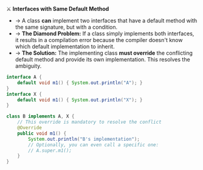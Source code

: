 ⚔️ **Interfaces with Same Default Method**
- → A class **can** implement two interfaces that have a default method with the same signature, but with a condition.
- → **The Diamond Problem:** If a class simply implements both interfaces, it results in a compilation error because the compiler doesn't know which default implementation to inherit.
- → **The Solution:** The implementing class **must override** the conflicting default method and provide its own implementation. This resolves the ambiguity.
```java
interface A {
    default void m1() { System.out.println("A"); }
}
interface X {
    default void m1() { System.out.println("X"); }
}

class B implements A, X {
    // This override is mandatory to resolve the conflict
    @Override
    public void m1() {
        System.out.println("B's implementation");
        // Optionally, you can even call a specific one:
        // A.super.m1();
    }
}
```
